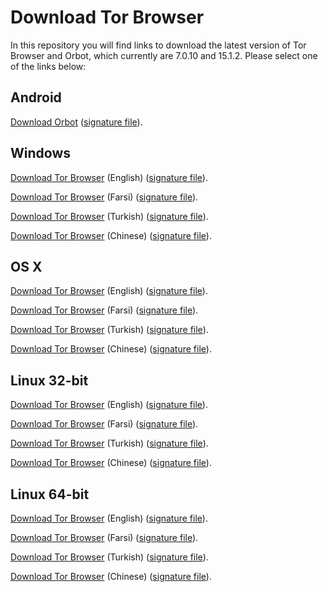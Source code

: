 # Download Tor Browser

In this repository you will find links to download the latest version of
Tor Browser and Orbot, which currently are 7.0.10 and 15.1.2. Please select one of the links below:

## Android
[Download Orbot](https://github.com/TheTorProject/gettorbrowser/releases/download/v15.1.2/Orbot-v15.1.2.apk) ([signature file](https://github.com/TheTorProject/gettorbrowser/releases/download/v15.1.2/Orbot-v15.1.2.apk.asc)).

## Windows
[Download Tor Browser](https://github.com/TheTorProject/gettorbrowser/releases/download/v7.0.10/torbrowser-install-7.0.10_en-US.exe) (English) ([signature file](https://github.com/TheTorProject/gettorbrowser/releases/download/v7.0.10/torbrowser-install-7.0.10_en-US.exe.asc)).

[Download Tor Browser](https://github.com/TheTorProject/gettorbrowser/releases/download/v7.0.10/torbrowser-install-7.0.10_fa.exe) (Farsi) ([signature file](https://github.com/TheTorProject/gettorbrowser/releases/download/v7.0.10/torbrowser-install-7.0.10_fa.exe.asc)).

[Download Tor Browser](https://github.com/TheTorProject/gettorbrowser/releases/download/v7.0.10/torbrowser-install-7.0.10_tr.exe) (Turkish) ([signature file](https://github.com/TheTorProject/gettorbrowser/releases/download/v7.0.10/torbrowser-install-7.0.10_tr.exe.asc)).

[Download Tor Browser](https://github.com/TheTorProject/gettorbrowser/releases/download/v7.0.10/torbrowser-install-7.0.10_zh-CN.exe) (Chinese) ([signature file](https://github.com/TheTorProject/gettorbrowser/releases/download/v7.0.10/torbrowser-install-7.0.10_zh-CN.exe.asc)).

## OS X
[Download Tor Browser](https://github.com/TheTorProject/gettorbrowser/releases/download/v7.0.10/TorBrowser-7.0.10-osx64_en-US.dmg) (English) ([signature file](https://github.com/TheTorProject/gettorbrowser/releases/download/v7.0.10/TorBrowser-7.0.10-osx64_en-US.dmg.asc)).

[Download Tor Browser](https://github.com/TheTorProject/gettorbrowser/releases/download/v7.0.10/TorBrowser-7.0.10-osx64_fa.dmg) (Farsi) ([signature file](https://github.com/TheTorProject/gettorbrowser/releases/download/v7.0.10/TorBrowser-7.0.10-osx64_fa.dmg.asc)).

[Download Tor Browser](https://github.com/TheTorProject/gettorbrowser/releases/download/v7.0.10/TorBrowser-7.0.10-osx64_tr.dmg) (Turkish) ([signature file](https://github.com/TheTorProject/gettorbrowser/releases/download/v7.0.10/TorBrowser-7.0.10-osx64_tr.dmg.asc)).

[Download Tor Browser](https://github.com/TheTorProject/gettorbrowser/releases/download/v7.0.10/TorBrowser-7.0.10-osx64_zh-CN.dmg) (Chinese) ([signature file](https://github.com/TheTorProject/gettorbrowser/releases/download/v7.0.10/TorBrowser-7.0.10-osx64_zh-CN.dmg.asc)).

## Linux 32-bit
[Download Tor Browser](https://github.com/TheTorProject/gettorbrowser/releases/download/v7.0.10/tor-browser-linux32-7.0.10_en-US.tar.xz) (English) ([signature file](https://github.com/TheTorProject/gettorbrowser/releases/download/v7.0.10/tor-browser-linux32-7.0.10_en-US.tar.xz.asc)).

[Download Tor Browser](https://github.com/TheTorProject/gettorbrowser/releases/download/v7.0.10/tor-browser-linux32-7.0.10_fa.tar.xz) (Farsi) ([signature file](https://github.com/TheTorProject/gettorbrowser/releases/download/v7.0.10/tor-browser-linux32-7.0.10_fa.tar.xz.asc)).

[Download Tor Browser](https://github.com/TheTorProject/gettorbrowser/releases/download/v7.0.10/tor-browser-linux32-7.0.10_tr.tar.xz) (Turkish) ([signature file](https://github.com/TheTorProject/gettorbrowser/releases/download/v7.0.10/tor-browser-linux32-7.0.10_tr.tar.xz.asc)).

[Download Tor Browser](https://github.com/TheTorProject/gettorbrowser/releases/download/v7.0.10/tor-browser-linux32-7.0.10_zh-CN.tar.xz) (Chinese) ([signature file](https://github.com/TheTorProject/gettorbrowser/releases/download/v7.0.10/tor-browser-linux32-7.0.10_zh-CN.tar.xz.asc)).

## Linux 64-bit
[Download Tor Browser](
https://github.com/TheTorProject/gettorbrowser/releases/download/v7.0.10/tor-browser-linux64-7.0.10_en-US.tar.xz) (English) ([signature file](https://github.com/TheTorProject/gettorbrowser/releases/download/v7.0.10/tor-browser-linux64-7.0.10_en-US.tar.xz.asc)).

[Download Tor Browser](
https://github.com/TheTorProject/gettorbrowser/releases/download/v7.0.10/tor-browser-linux64-7.0.10_fa.tar.xz) (Farsi) ([signature file](https://github.com/TheTorProject/gettorbrowser/releases/download/v7.0.10/tor-browser-linux64-7.0.10_fa.tar.xz.asc)).

[Download Tor Browser](
https://github.com/TheTorProject/gettorbrowser/releases/download/v7.0.10/tor-browser-linux64-7.0.10_tr.tar.xz) (Turkish) ([signature file](https://github.com/TheTorProject/gettorbrowser/releases/download/v7.0.10/tor-browser-linux64-7.0.10_tr.tar.xz.asc)).

[Download Tor Browser](
https://github.com/TheTorProject/gettorbrowser/releases/download/v7.0.10/tor-browser-linux64-7.0.10_zh-CN.tar.xz) (Chinese) ([signature file](https://github.com/TheTorProject/gettorbrowser/releases/download/v7.0.10/tor-browser-linux64-7.0.10_zh-CN.tar.xz.asc)).

